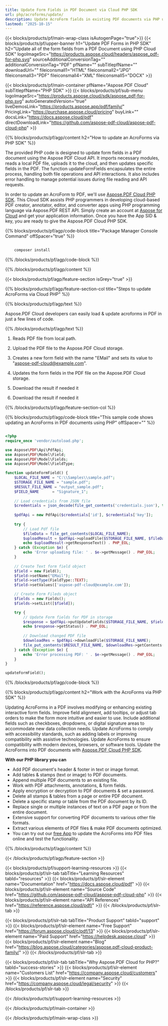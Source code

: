 ```yaml
---
title: Update Form Fields in PDF Document via Cloud PHP SDK
url: php/acroforms/update/
description: Update AcroForm fields in existing PDF documents via PHP using Aspose.PDF Cloud API. Automate form data management.
lastmod: "2025-10-15"
---
```


{{< blocks/products/pf/main-wrap-class isAutogenPage="true">}}
{{< blocks/products/pf/upper-banner h1="Update PDF Forms in PHP SDK" h2="Update all of the form fields from a PDF Document using PHP Cloud SDK" logoImageSrc="https://products.aspose.cloud/headers/aspose_pdf-for-php.svg" sourceAdditionalConversionTag="" additionalConversionTag="PDF" pfName="" subTitlepfName="" downloadUrl="" fileiconsmall1="HTML" fileiconsmall2="JPG" fileiconsmall3="PDF" fileiconsmall4="XML" fileiconsmall5="DOCX" >}}

{{< blocks/products/pf/main-container pfName="Aspose.PDF Cloud" subTitlepfName="PHP SDK" >}}
{{< blocks/products/pf/sub-menu logoImageSrc="https://products.aspose.cloud/sdk/aspose_pdf-for-php.svg"
autoGeneratedVersion="true"
liveDemosLink="https://products.aspose.app/pdf/family/" PricingLink="https://purchase.aspose.cloud/pricing" buyLink="" docsLink="https://docs.aspose.cloud/pdf"  directDownloadLink="https://github.com/aspose-pdf-cloud/aspose-pdf-cloud-php" >}}

{{% blocks/products/pf/agp/content h2="How to update an AcroForms via PHP SDK" %}}

The provided PHP code is designed to update form fields in a PDF document using the Aspose PDF Cloud API. It imports necessary modules, reads a local PDF file, uploads it to the cloud, and then updates specific fields in the PDF. The function updateFormFields encapsulates the entire process, handling both file operations and API interactions. It also includes error handling to manage potential issues during file reading and API requests.

In order to update an AcroForm to PDF, we'll use
[Aspose.PDF Cloud PHP SDK](https://products.aspose.cloud/pdf/php/). This Cloud SDK assists PHP programmers in developing cloud-based PDF creator, annotator, editor, and converter apps using PHP programming language via Aspose.PDF REST API. Simply create an account at [Aspose for Cloud](https://dashboard.aspose.cloud/#/apps) and get your application information. Once you have the App SID & key, you are ready to give the Aspose.PDF Cloud PHP SDK.

{{% blocks/products/pf/agp/code-block title="Package Manager Console Command" offSpacer="true" %}}

```bash
     
    composer install

```

{{% /blocks/products/pf/agp/code-block %}}

{{% /blocks/products/pf/agp/content %}}

{{< blocks/products/pf/agp/feature-section isGrey="true" >}}

{{% blocks/products/pf/agp/feature-section-col title="Steps to update AcroForms via Cloud PHP" %}}

{{% blocks/products/pf/agp/text %}}

Aspose.PDF Cloud developers can easily load & update acroforms in PDF in just a few lines of code.

{{% /blocks/products/pf/agp/text %}}

1. Reads PDF file from local path.
1. Upload the PDF file to the Aspose.PDF Cloud storage.
1. Creates a new form field with the name "EMail" and sets its value to "aspose-pdf-cloud@example.com".
1. Updates the form fields in the PDF file on the Aspose.PDF Cloud storage.
1. Download the result if needed it

1. Download the result if needed it

{{% /blocks/products/pf/agp/feature-section-col %}}


{{% blocks/products/pf/agp/code-block title="This sample code shows updating an AcroForms in PDF documents using PHP" offSpacer="" %}}

```php

<?php
require_once 'vendor/autoload.php';

use Aspose\PDF\Api\PdfApi;
use Aspose\PDF\Model\Field;
use Aspose\PDF\Model\Fields;
use Aspose\PDF\Model\FieldType;

function updateFormField() {
    $LOCAL_FILE_NAME = "C:\\Samples\\sample.pdf";
    $STORAGE_FILE_NAME = "sample.pdf";
    $RESULT_FILE_NAME = "output_sample.pdf";
    $FIELD_NAME      = "Signature_1";
    
    // Load credentials from JSON file
    $credentials = json_decode(file_get_contents('credentials.json'), true);
    
    $pdfApi = new PdfApi($credentials['id'], $credentials['key']);
    
    try {
        // Load Pdf file
        $fileData = file_get_contents($LOCAL_FILE_NAME);
        $uploadResult = $pdfApi->uploadFile($STORAGE_FILE_NAME, $fileData);
        echo $uploadResult->getResponseText() . PHP_EOL;
    } catch (Exception $e) {
        echo 'Error uploading file: ' . $e->getMessage() . PHP_EOL;
    }
    
    // Create Text form field object
    $field = new Field();
    $field->setName("EMail");
    $field->setType(FieldType::TEXT);
    $field->setValues(['aspose-pdf-cloud@example.com']);

    // Create Form Fileds object
    $fields = new Fields();
    $fields->setList([$field]);

    try {
        // Update Form fields for PDF in storage
        $response = $pdfApi->putUpdateFields($STORAGE_FILE_NAME, $fields);
        echo $response->getStatus() . PHP_EOL;
        
        // Download changed PDF file
        $downloadRes = $pdfApi->downloadFile($STORAGE_FILE_NAME);
        file_put_contents($RESULT_FILE_NAME, $downloadRes->getContents());
    } catch (Exception $e) {
        echo 'Error processing PDF: ' . $e->getMessage() . PHP_EOL;
    }
}

updateFormField();
```

{{% /blocks/products/pf/agp/code-block %}}

{{% blocks/products/pf/agp/content h2="Work with the AcroForms via PHP SDK" %}}

Updating AcroForms in a PDF involves modifying or enhancing existing interactive form fields. Improve field alignment, add tooltips, or adjust tab orders to make the form more intuitive and easier to use. Include additional fields such as checkboxes, dropdowns, or digital signature areas to accommodate new data collection needs.
Update AcroForms to comply with accessibility standards, such as adding labels or improving compatibility with assistive technologies. Update AcroForms to ensure compatibility with modern devices, browsers, or software tools.
Update the AcroForms into PDF documents with [Aspose.PDF Cloud PHP SDK](https://products.aspose.cloud/pdf/php/).

**With our PHP library you can**

+ Add PDF document's header & footer in text or image format.
+ Add tables & stamps (text or image) to PDF documents.
+ Append multiple PDF documents to an existing file.
+ Work with PDF attachments, annotations, & form fields.
+ Apply encryption or decryption to PDF documents & set a password.
+ Delete all stamps & tables from a page or entire PDF document.
+ Delete a specific stamp or table from the PDF document by its ID.
+ Replace single or multiple instances of text on a PDF page or from the entire document.
+ Extensive support for converting PDF documents to various other file formats.
+ Extract various elements of PDF files & make PDF documents optimized.
+ You can try out our [free App](https://products.aspose.app/pdf/xfa) to update the AcroForms into PDF files online and test the functionality.

{{% /blocks/products/pf/agp/content %}}

{{< /blocks/products/pf/agp/feature-section >}}

{{< blocks/products/pf/support-learning-resources >}}
{{< blocks/products/pf/slr-tab tabTitle="Learning Resources" tabId="resources" >}}
{{< blocks/products/pf/slr-element name="Documentation" href="https://docs.aspose.cloud/pdf" >}}
{{< blocks/products/pf/slr-element name="Source Code" href="https://github.com/aspose-pdf-cloud/aspose-pdf-cloud-php" >}}
{{< blocks/products/pf/slr-element name="API References" href="https://reference.aspose.cloud/pdf/" >}}
{{< /blocks/products/pf/slr-tab >}}

{{< blocks/products/pf/slr-tab tabTitle="Product Support" tabId="support" >}}
{{< blocks/products/pf/slr-element name="Free Support" href="https://forum.aspose.cloud/c/pdf/13" >}}
{{< blocks/products/pf/slr-element name="Paid Support" href="https://helpdesk.aspose.cloud" >}}
{{< blocks/products/pf/slr-element name="Blog" href="https://blog.aspose.cloud/categories/aspose.pdf-cloud-product-family/" >}}
{{< /blocks/products/pf/slr-tab >}}

{{< blocks/products/pf/slr-tab tabTitle="Why Aspose.PDF Cloud for PHP?" tabId="success-stories" >}}
{{< blocks/products/pf/slr-element name="Customers List" href="https://company.aspose.cloud/customers" >}}
{{< blocks/products/pf/slr-element name="Security" href="https://company.aspose.cloud/legal/security" >}}
{{< /blocks/products/pf/slr-tab >}}

{{< /blocks/products/pf/support-learning-resources >}}

<!-- aboutfile Ends -->

{{< /blocks/products/pf/main-container >}}

{{< /blocks/products/pf/main-wrap-class >}}


